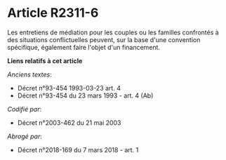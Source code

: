# Article R2311-6

Les entretiens de médiation pour les couples ou les familles confrontés à des situations conflictuelles peuvent, sur la base
d'une convention spécifique, également faire l'objet d'un financement.

**Liens relatifs à cet article**

_Anciens textes_:

  - Décret n°93-454 1993-03-23 art. 4
  - Décret n°93-454 du 23 mars 1993 - art. 4 (Ab)

_Codifié par_:

  - Décret n°2003-462 du 21 mai 2003

_Abrogé par_:

  - Décret n°2018-169 du 7 mars 2018 - art. 1

